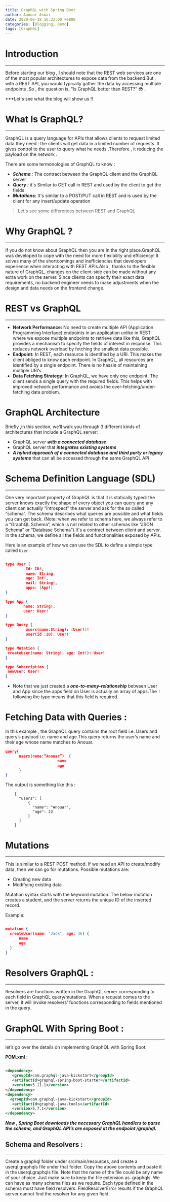```yaml
---
title: GraphQL with Spring Boot
author: Anouar Asmai
date: 2020-06-18 16:33:00 +0800
categories: [Blogging, Demo]
tags: [GraphQL]
---
```


# Introduction 

---

  Before starting our blog , I should note that the REST web services are one of the most popular architectures to expose data from the backend.But , with a REST API, you would typically gather the data by accessing multiple endpoints .So , the question is, "Is GraphQL better than REST?" 😳 . 
  
  ***Let's see what the blog will show us !!
  
# What Is GraphQL?
 
 ---
 
  GraphQL is a query language for APIs that allows clients to request limited data they need : the clients will get data in a limited number of requests .It gives control to the user to query what he needs .Therefore , it reducing the payload on the network .

  There are some termonologies of GraphQL to know :

   - ***Schema :*** The contract between the GraphQL client and the GraphQL server
   - ***Query :*** it's Similar to GET call in REST and used by the client to get the fields
   - ***Mutations:*** It's similar to a POST/PUT call in REST and is used by the client for any insert/update operation
   
   
   
 > Let's see some differences between REST and GraphQL 
 
# Why GraphQL ?
 
 ---
 
 If you do not know about GraphQL then you are in the right place.GraphQL was developed to cope with the need for more flexibility and efficiency! It solves many of the shortcomings and inefficiencies that developers experience when interacting with REST APIs.Also , thanks to the flexible nature of GraphQL, changes on the client-side can be made without any extra work on the server. Since clients can specify their exact data requirements, no backend engineer needs to make adjustments when the design and data needs on the frontend change.
 
# REST vs GraphQL
 
 ---
 
 - **Network Performance:** No need to create multiple API (Application Programming Interface) endpoints in an application unlike in REST where we expose multiple endpoints to retrieve data like this, GraphQL provides a mechanism to specify the fields of interest in response. This reduces network overload by fetching the smallest data possible.
 - **Endpoint:** In REST, each resource is identified by a URI. This makes the client obliged to know each endpoint. In GraphQL, all resources are identified by a single endpoint. There is no hassle of maintaining multiple URI’s.
 - **Data Fetching Strategy:** In GraphQL, we have only one endpoint. The client sends a single query with the required fields. This helps with improved network performance and avoids the over-fetching/under-fetching data problem.
 
 
 
# GraphQL Architecture
 
 Briefly ,in this section, we’ll walk you through 3 different kinds of architectures that include a GraphQL server:

   - GraphQL server ***with a connected database***
   - GraphQL server that ***integrates existing systems***
   - ***A hybrid approach of a connected database and third party or legacy systems*** that can all be accessed through the same GraphQL API
   
   
# Schema Definition Language (SDL)
  
  ---
  
  One very important property of GraphQL is that it is statically typed: the server knows exactly the shape of every object you can query and any client can actually “introspect” the server and ask for the so called “schema”. The schema describes what queries are possible and what fields you can get back. (Note: when we refer to schema here, we always refer to a “GraphQL Schema”, which is not related to other schemas like “JSON Schema” or “Database Schema”).It's a contract between client and server. In the schema, we define all the fields and functionalities exposed by APIs.
   
   Here is an example of how we can use the SDL to define a simple type called `User` :
   
 ```json
 
 type User {
          Id: ID!,
          name: String,
          age: Int!,
          mail: String!,
          apps: [App!]
}

type App {
         name: String!,
         user: User!
}

type Query {
          users(name:String): [User!]!
          user(id :ID): User!
}

type Mutation {
  createUser(name: String!, age: Int!): User!
}

type Subscription {
  newUser: User!
}

```

 - Note that we just created a ***one-to-many-relationship*** between User and App since the apps field on User is actually an array of apps.The `!` following the type means that this field is required.


# Fetching Data with Queries :

  In this example , the GraphQL query contains the root field i.e. Users and query’s payload i.e. name and age.This query returns the user’s name and their age whose name matches to Anouar.
  
  
 ```json
query{
       users(name:”Anouar”)  {
                        name
                        age
       }
}
```
The output is something like this :

        {
          "users": [
              { 
                "name": "Anouar",
                "age": 22
              }
          ]
        }
        
# Mutations

---

  This is similar to a REST POST method. If we need an API to create/modify data, then we can go for mutations. Possible mutations are:

   - Creating new data
   - Modifying existing data
   
   
Mutation syntax starts with the keyword mutation. The below mutation creates a student, and the server returns the unique ID of the inserted record.

Example:

```json

mutation {
  createUser(name: "Jack", age: 36) {
      name
      age
  }
}
```


# Resolvers GraphQL :

---

  Resolvers are functions written in the GraphQL server corresponding to each field in GraphQL query/mutations. When a request comes to the server, it will invoke resolvers’ functions corresponding to fields mentioned in the query.
  
 
# GraphQL With Spring Boot :
 
 ---
 
 let’s go over the details on implementing GraphQL with Spring Boot.
 
 **POM.xml** :
 
 ```xml

<dependency>     
    <groupId>com.graphql-java-kickstart</groupId>
    <artifactId>graphql-spring-boot-starter</artifactId>
    <version>5.11.1</version>
</dependency> 
<dependency>     
   <groupId>com.graphql-java-kickstart</groupId>
    <artifactId>graphql-java-tools</artifactId>     
    <version>5.7.1</version> 
</dependency>

```

***Now , Spring Boot downloads the necessary GraphQL handlers to parse the schema, and GraphQL API’s are exposed at the endpoint /graphql.***

## Schema and Resolvers :

---

   Create a graphql folder under src/main/resources, and create a userql.graphqls file under that folder. Copy the above contents and paste it in the userql.graphqls file. Note that the name of the file could be any name of your choice. Just make sure to keep the file extension as .graphqls. We can have as many schema files as we require. Each type defined in the schema must have field resolvers. FieldResolverError results if the GraphQL server cannot find the resolver for any given field.
